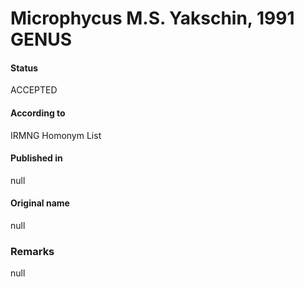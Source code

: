 # Microphycus M.S. Yakschin, 1991 GENUS

#### Status
ACCEPTED

#### According to
IRMNG Homonym List

#### Published in
null

#### Original name
null

### Remarks
null